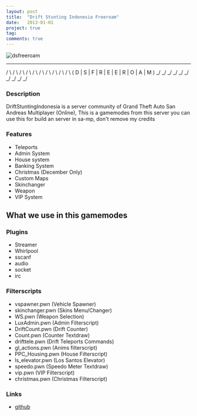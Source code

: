 ```yaml
---
layout: post
title:  "Drift Stunting Indonesia Freeroam"
date:   2013-01-01
project: true
tag:
comments: true
---
```


![dsfreeroam](https://cdn.discordapp.com/attachments/441609566531223552/525170642480529428/487911_328363847284129_785369556_n.png)

   _   _   _   _   _   _   _   _   _   _  
  / \ / \ / \ / \ / \ / \ / \ / \ / \ / \ 
 ( D | S | F | R | E | E | R | O | A | M )
  \_/ \_/ \_/ \_/ \_/ \_/ \_/ \_/ \_/ \_/ 

### Description
DriftStuntingIndonesia is a server community of Grand Theft Auto San Andreas Multiplayer (Online), This is a gamemodes from this server
you can use this for build an server in sa-mp, don't remove my credits

### Features
* Teleports
* Admin System
* House system
* Banking System
* Christmas (December Only)
* Custom Maps
* Skinchanger
* Weapon
* VIP System

## What we use in this gamemodes
### Plugins
* Streamer
* Whirlpool
* sscanf
* audio
* socket
* irc

### Filterscripts
* vspawner.pwn (Vehicle Spawner)
* skinchanger.pwn (Skins Menu/Changer)
* WS.pwn (Weapon Selection)
* LuxAdmin.pwn (Admin Filterscript)
* DriftCount.pwn (Drift Counter)
* Count.pwn (Counter Textdraw)
* drifttele.pwn (Drift Teleports Commands)
* gl_actions.pwn (Anims filterscript)
* PPC_Housing.pwn (House Filterscript)
* ls_elevator.pwn (Los Santos Elevator)
* speedo.pwn (Speedo Meter Textdraw)
* vip.pwn (VIP Filterscript)
* christmas.pwn (Christmas Filterscript)

### Links
* [github](https://github.com/troke12/dsfreeroam)
